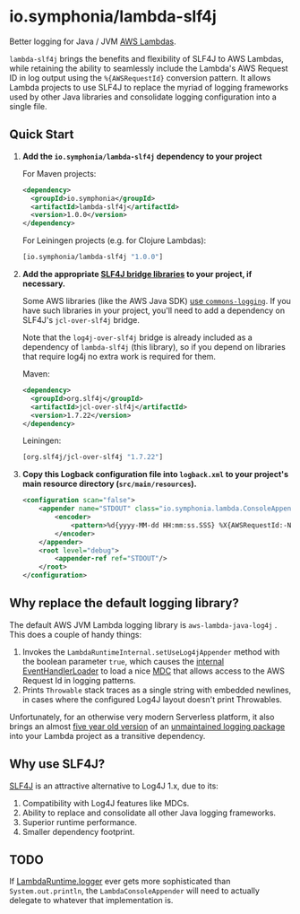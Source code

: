 # io.symphonia/lambda-slf4j

Better logging for Java / JVM [AWS Lambdas](https://aws.amazon.com/lambda/).

`lambda-slf4j` brings the benefits and flexibility of SLF4J to AWS Lambdas, while retaining the ability to seamlessly include the Lambda's AWS Request ID in log output using the `%{AWSRequestId}` conversion pattern. It allows Lambda projects to use SLF4J to replace the myriad of logging frameworks used by other Java libraries and consolidate logging configuration into a single file.

## Quick Start

1. **Add the `io.symphonia/lambda-slf4j` dependency to your project**

   For Maven projects:
   ```xml
   <dependency>
     <groupId>io.symphonia</groupId>
     <artifactId>lambda-slf4j</artifactId>
     <version>1.0.0</version>
   </dependency>
   ```
   
   For Leiningen projects (e.g. for Clojure Lambdas):
   ```clojure
   [io.symphonia/lambda-slf4j "1.0.0"]
   ```

1. **Add the appropriate [SLF4J bridge libraries](http://www.slf4j.org/legacy.html) to your project, if necessary.**

   Some AWS libraries (like the AWS Java SDK)
   [use `commons-logging`](https://github.com/aws/aws-sdk-java/blob/master/aws-java-sdk-core/pom.xml#L16-L20). If you have
   such libraries in your project, you'll need to add a dependency on SLF4J's `jcl-over-slf4j` bridge.
   
   Note that the `log4j-over-slf4j` bridge is already included as a dependency of `lambda-slf4j` (this library),
   so if you depend on libraries that require log4j no extra work is required for them.
   
   Maven:
   ```xml
   <dependency>
     <groupId>org.slf4j</groupId>
     <artifactId>jcl-over-slf4j</artifactId>
     <version>1.7.22</version>
   </dependency>
   ```
   
   Leiningen:
   ```clojure
   [org.slf4j/jcl-over-slf4j "1.7.22"]
   ```

1. **Copy this Logback configuration file into `logback.xml` to your project's main resource directory (`src/main/resources`).** 

   ```xml
   <configuration scan="false">
       <appender name="STDOUT" class="io.symphonia.lambda.ConsoleAppender">
           <encoder>
               <pattern>%d{yyyy-MM-dd HH:mm:ss.SSS} %X{AWSRequestId:-NO-REQUEST-ID} %.-1level %logger{5} - %msg%n</pattern>
           </encoder>
       </appender>
       <root level="debug">
           <appender-ref ref="STDOUT"/>
       </root>
   </configuration>
   ```

## Why replace the default logging library?

The default AWS JVM Lambda logging library is `aws-lambda-java-log4j` . This does a couple of handy things:

1. Invokes the `LambdaRuntimeInternal.setUseLog4jAppender` method with the boolean parameter `true`, which causes the 
[internal EventHandlerLoader](https://github.com/aldrinleal/lambda-java-runtime/blob/99706a1db64f95f8f86d3db96ca8a39297d1b669/lambdainternal/EventHandlerLoader.java#L486-L499) 
to load a nice [MDC](https://logging.apache.org/log4j/1.2/apidocs/org/apache/log4j/MDC.html) that allows access to the 
AWS Request Id in logging patterns.
1. Prints `Throwable` stack traces as a single string with embedded newlines, in cases where the configured Log4J 
layout doesn't print Throwables.

Unfortunately, for an otherwise very modern Serverless platform, it also brings an almost [five year old version](https://mvnrepository.com/artifact/log4j/log4j/1.2.17) of an 
[unmaintained logging package](https://blogs.apache.org/foundation/entry/apache_logging_services_project_announces) 
into your Lambda project as a transitive dependency.

## Why use SLF4J?

[SLF4J](http://www.slf4j.org/) is an attractive alternative to Log4J 1.x, due to its:

1. Compatibility with Log4J features like MDCs.
1. Ability to replace and consolidate all other Java logging frameworks.
1. Superior runtime performance.
1. Smaller dependency footprint.

## TODO

If [LambdaRuntime.logger](https://github.com/aws/aws-lambda-java-libs/blob/master/aws-lambda-java-core/src/main/java/com/amazonaws/services/lambda/runtime/LambdaRuntime.java#L8-L12) 
ever gets more sophisticated than `System.out.println`, the `LambdaConsoleAppender` will need to actually delegate to 
whatever that implementation is.
